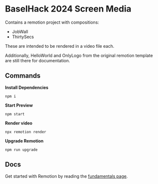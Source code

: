 # BaselHack 2024 Screen Media

Contains a remotion project with compositions:
* JobWall
* ThirtySecs

These are intended to be rendered in a video file each.

Additionally, HelloWorld and OnlyLogo from the original remotion template are still there for documentation.

## Commands

**Install Dependencies**

```console
npm i
```

**Start Preview**

```console
npm start
```

**Render video**

```console
npx remotion render
```

**Upgrade Remotion**

```console
npm run upgrade
```

## Docs

Get started with Remotion by reading the [fundamentals page](https://www.remotion.dev/docs/the-fundamentals).